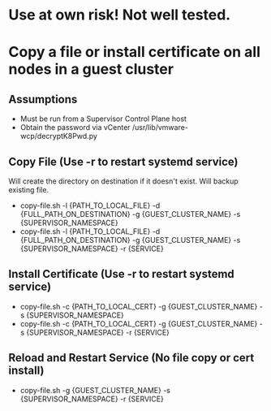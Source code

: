
# Use at own risk! Not well tested.

# Copy a file or install certificate on all nodes in a guest cluster

## Assumptions

- Must be run from a Supervisor Control Plane host
- Obtain the password via vCenter /usr/lib/vmware-wcp/decryptK8Pwd.py

## Copy File (Use -r to restart systemd service)

Will create the directory on destination if it doesn't exist. Will backup existing file.
- copy-file.sh -l {PATH_TO_LOCAL_FILE} -d {FULL_PATH_ON_DESTINATION} -g {GUEST_CLUSTER_NAME}
-s {SUPERVISOR_NAMESPACE}
- copy-file.sh -l {PATH_TO_LOCAL_FILE} -d {FULL_PATH_ON_DESTINATION} -g {GUEST_CLUSTER_NAME}
-s {SUPERVISOR_NAMESPACE} -r {SERVICE}


## Install Certificate (Use -r to restart systemd service)

- copy-file.sh -c {PATH_TO_LOCAL_CERT} -g {GUEST_CLUSTER_NAME} -s {SUPERVISOR_NAMESPACE}
- copy-file.sh -c {PATH_TO_LOCAL_CERT} -g {GUEST_CLUSTER_NAME} -s {SUPERVISOR_NAMESPACE} -r {SERVICE}

## Reload and Restart Service (No file copy or cert install)

- copy-file.sh -g {GUEST_CLUSTER_NAME} -s {SUPERVISOR_NAMESPACE} -r {SERVICE}


